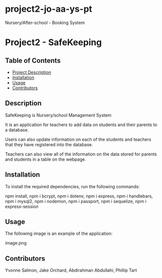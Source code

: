 # project2-jo-aa-ys-pt

Nursery/After-school - Booking System

# Project2 - SafeKeeping

## Table of Contents

- [Project Description](#Description)
- [Installation](#Installation)
- [Usage](#Usage)
- [Contributors](#Contributors)

## Description

SafeKeeping is Nursery/school Management System

It is an application for teachers to add data on students and their parents to a database.

Users can also update information on each of the students and teachers that they have registered into the database.

Teachers can also view all of the information on the data stored for parents and students in a table on the webpage.

## Installation

To install the required dependencies, run the following commands:

npm install, npm i bcrypt, npm i dotenv, npm i express, npm i handlebars, npm i mysql2, npm i nodemon, npm i passport, npm i sequelize, npm i express-session

## Usage

The following image is an example of the application:

image.png

## Contributors

Yvonne Salmon, Jake Orchard, Abdirahman Abdullahi, Phillip Tart

